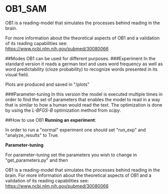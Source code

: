 # OB1_SAM
OB1 is a reading-model that simulates the processes behind reading in the brain. 

For more information about the theoretical aspects of OB1 and a validation of its reading capabilities see: https://www.ncbi.nlm.nih.gov/pubmed/30080066

##Modes
OB1 can be used for different purposes. 
###Experiment
In the standard version it reads a german text and uses word frequency as well as
word predictability (cloze probability) to recognize words presented in its visual field.

Plots are produced and saved in "/plots"

###Parameter-tuning
In this version the model is executed multiple times in order to find the set of parameters that enables the model to 
read in a way that is similar to how a human would read the text. The optimization is done by using the *L-BFGS-B* 
optimization method from *scipy*.


##How to use OB1
**Running an experiment**:

In order to run a "normal" experiment one should set "run_exp" and "analyze_results" to True.

**Parameter-tuning**

For parameter-tuning set the parameters you wish to change in "get_parameters.py" and then 

OB1 is a reading-model that simulates the processes behind reading in the brain. For more information about the theoretical aspects of OB1 and a validation of its reading capabilities see: https://www.ncbi.nlm.nih.gov/pubmed/30080066

